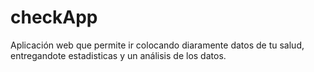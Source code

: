 # checkApp
Aplicación web que permite ir colocando diaramente datos de tu salud, entregandote estadisticas y un análisis de los datos.
